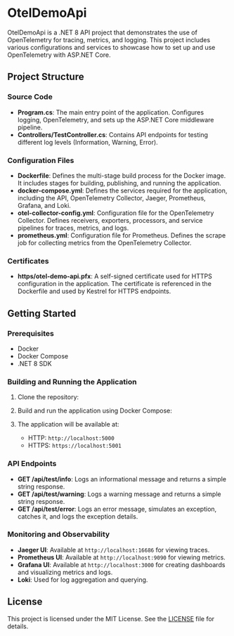 # OtelDemoApi

OtelDemoApi is a .NET 8 API project that demonstrates the use of OpenTelemetry for tracing, metrics, and logging. This project includes various configurations and services to showcase how to set up and use OpenTelemetry with ASP.NET Core.

## Project Structure

### Source Code

- **Program.cs**: The main entry point of the application. Configures logging, OpenTelemetry, and sets up the ASP.NET Core middleware pipeline.
- **Controllers/TestController.cs**: Contains API endpoints for testing different log levels (Information, Warning, Error).

### Configuration Files

- **Dockerfile**: Defines the multi-stage build process for the Docker image. It includes stages for building, publishing, and running the application.
- **docker-compose.yml**: Defines the services required for the application, including the API, OpenTelemetry Collector, Jaeger, Prometheus, Grafana, and Loki.
- **otel-collector-config.yml**: Configuration file for the OpenTelemetry Collector. Defines receivers, exporters, processors, and service pipelines for traces, metrics, and logs.
- **prometheus.yml**: Configuration file for Prometheus. Defines the scrape job for collecting metrics from the OpenTelemetry Collector.

### Certificates

- **https/otel-demo-api.pfx**: A self-signed certificate used for HTTPS configuration in the application. The certificate is referenced in the Dockerfile and used by Kestrel for HTTPS endpoints.

## Getting Started

### Prerequisites

- Docker
- Docker Compose
- .NET 8 SDK

### Building and Running the Application

1. Clone the repository:
   
2. Build and run the application using Docker Compose:
   
3. The application will be available at:
   - HTTP: `http://localhost:5000`
   - HTTPS: `https://localhost:5001`

### API Endpoints

- **GET /api/test/info**: Logs an informational message and returns a simple string response.
- **GET /api/test/warning**: Logs a warning message and returns a simple string response.
- **GET /api/test/error**: Logs an error message, simulates an exception, catches it, and logs the exception details.

### Monitoring and Observability

- **Jaeger UI**: Available at `http://localhost:16686` for viewing traces.
- **Prometheus UI**: Available at `http://localhost:9090` for viewing metrics.
- **Grafana UI**: Available at `http://localhost:3000` for creating dashboards and visualizing metrics and logs.
- **Loki**: Used for log aggregation and querying.

## License

This project is licensed under the MIT License. See the [LICENSE](LICENSE) file for details.
